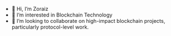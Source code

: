 - 👋 Hi, I’m Zoraiz
- 👀 I’m interested in Blockchain Technology
- 💞️ I’m looking to collaborate on high-impact blockchain projects, particularly protocol-level work.

